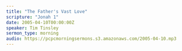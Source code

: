```yaml
---
title: "The Father's Vast Love"
scripture: "Jonah 1"
date: 2005-04-10T00:00:00Z
speaker: Tim Tinsley
sermon_type: morning
audio: https://pcpcmorningsermons.s3.amazonaws.com/2005-04-10.mp3 
---
```



